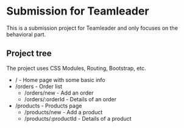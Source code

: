 # Submission for Teamleader

This is a submission project for Teamleader and only focuses on the behavioral part.

## Project tree

The project uses CSS Modules, Routing, Bootstrap, etc.

- / - Home page with some basic info
- /orders - Order list
    - /orders/new - Add an order
    - /orders/:orderId - Details of an order
- /products - Products page
    - /products/new - Add a product
    - /products/:productId - Details of a product
